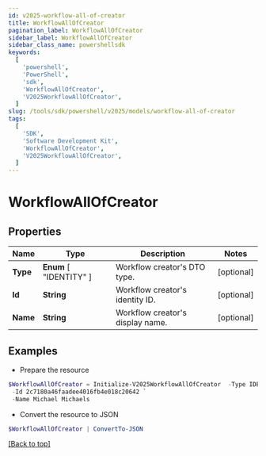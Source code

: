 ```yaml
---
id: v2025-workflow-all-of-creator
title: WorkflowAllOfCreator
pagination_label: WorkflowAllOfCreator
sidebar_label: WorkflowAllOfCreator
sidebar_class_name: powershellsdk
keywords:
  [
    'powershell',
    'PowerShell',
    'sdk',
    'WorkflowAllOfCreator',
    'V2025WorkflowAllOfCreator',
  ]
slug: /tools/sdk/powershell/v2025/models/workflow-all-of-creator
tags:
  [
    'SDK',
    'Software Development Kit',
    'WorkflowAllOfCreator',
    'V2025WorkflowAllOfCreator',
  ]
---
```


# WorkflowAllOfCreator

## Properties

| Name | Type | Description | Notes |
| --- | --- | --- | --- |
| **Type** | **Enum** [ "IDENTITY" ] | Workflow creator's DTO type. | [optional] |
| **Id** | **String** | Workflow creator's identity ID. | [optional] |
| **Name** | **String** | Workflow creator's display name. | [optional] |

## Examples

- Prepare the resource

```powershell
$WorkflowAllOfCreator = Initialize-V2025WorkflowAllOfCreator  -Type IDENTITY `
 -Id 2c7180a46faadee4016fb4e018c20642 `
 -Name Michael Michaels
```

- Convert the resource to JSON

```powershell
$WorkflowAllOfCreator | ConvertTo-JSON
```

[[Back to top]](#)
